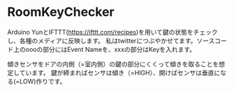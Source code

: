 # RoomKeyChecker

Arduino YunとIFTTT(https://ifttt.com/recipes)を用いて鍵の状態をチェックし、各種のメディアに反映します。
私はtwitterにつぶやかせてます。ソースコード上のoooの部分にはEvent Nameを、xxxの部分はKeyを入れます。

傾きセンサをドアの内側（=室内側）の鍵の部分にくくって傾きを取ることを想定しています。
鍵が締まればセンサは傾き（=HIGH）、開けばセンサは垂直になる(=LOW)作りです。

